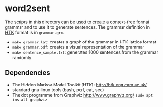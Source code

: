 # word2sent
The scripts in this directory can be used to create a context-free formal grammar and to use it to generate sentences. The grammar definition in [HTK](http://htk.eng.cam.ac.uk/) format is in `grammar.grm`.

* `make grammar.lat`: creates a graph of the grammar in HTK lattice format
* `make grammar.pdf`: creates a visual representation of the grammar
* `make sentence_sample.txt`: generates 1000 sentences from the grammar randomly

## Dependencies
* The Hidden Markov Model Toolkit (HTK): http://htk.eng.cam.ac.uk/
* standard gnu-linux tools (bash, perl, cat, sed)
* The dot programme from Graphviz http://www.graphviz.org/
`sudo apt install graphviz`
